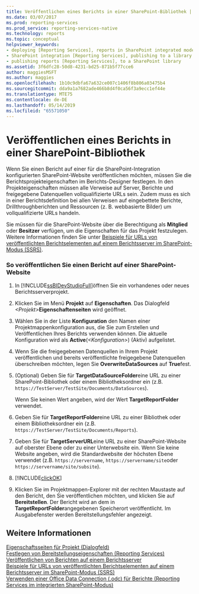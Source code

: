 ```yaml
---
title: Veröffentlichen eines Berichts in einer SharePoint-Bibliothek | Microsoft-Dokumentation
ms.date: 03/07/2017
ms.prod: reporting-services
ms.prod_service: reporting-services-native
ms.technology: reports
ms.topic: conceptual
helpviewer_keywords:
- deploying [Reporting Services], reports in SharePoint integrated mode
- SharePoint integration [Reporting Services], publishing to a library
- publishing reports [Reporting Services], to a SharePoint library
ms.assetid: 3f6dfc28-50d8-4231-bd25-871b5f77cce6
author: maggiesMSFT
ms.author: maggies
ms.openlocfilehash: 1b10c9dbfa67a632ce007c1406f8b806a03475b4
ms.sourcegitcommit: dda9a1a7682ade466b8d4f0ca56f3a9ecc1ef44e
ms.translationtype: MTE75
ms.contentlocale: de-DE
ms.lasthandoff: 05/14/2019
ms.locfileid: "65571050"
---
```

# <a name="publish-a-report-to-a-sharepoint-library"></a>Veröffentlichen eines Berichts in einer SharePoint-Bibliothek
  Wenn Sie einen Bericht auf einer für die SharePoint-Integration konfigurierten SharePoint-Website veröffentlichen möchten, müssen Sie die Berichtsprojekteigenschaften im Berichts-Designer festlegen. In den Projekteigenschaften müssen alle Verweise auf Server, Berichte und freigegebene Datenquellen vollqualifizierte URLs sein. Zudem muss es sich in einer Berichtsdefinition bei allen Verweisen auf eingebettete Berichte, Drillthroughberichten und Ressourcen (z. B. webbasierte Bilder) um vollqualifizierte URLs handeln.  
  
 Sie müssen für die SharePoint-Website über die Berechtigung als **Mitglied** oder **Besitzer** verfügen, um die Eigenschaften für das Projekt festzulegen. Weitere Informationen finden Sie unter [Beispiele für URLs von veröffentlichten Berichtselementen auf einem Berichtsserver im SharePoint-Modus &#40;SSRS&#41;](../../reporting-services/tools/url-examples-for-items-on-a-report-server-sharepoint-mode.md).  
  
### <a name="to-publish-a-report-to-a-sharepoint-site"></a>So veröffentlichen Sie einen Bericht auf einer SharePoint-Website  
  
1.  In [!INCLUDE[ssBIDevStudioFull](../../includes/ssbidevstudiofull-md.md)]öffnen Sie ein vorhandenes oder neues Berichtsserverprojekt.  
  
2.  Klicken Sie im Menü **Projekt** auf **Eigenschaften**. Das Dialogfeld _\<Projekt>_**Eigenschaftenseiten** wird geöffnet.  
  
3.  Wählen Sie in der Liste **Konfiguration** den Namen einer Projektmappenkonfiguration aus, die Sie zum Erstellen und Veröffentlichen Ihres Berichts verwenden können. Die aktuelle Konfiguration wird als **Active**(*\<Konfiguration>*) (Aktiv) aufgelistet.  
  
4.  Wenn Sie die freigegebenen Datenquellen in Ihrem Projekt veröffentlichen und bereits veröffentlichte freigegebene Datenquellen überschreiben möchten, legen Sie **OverwriteDataSources** auf **True**fest.  
  
5.  (Optional) Geben Sie für **TargetDataSourceFolder**eine URL zu einer SharePoint-Bibliothek oder einem Bibliotheksordner ein (z.B. `https://TestServer/TestSite/Documents/DataSources`).  
  
     Wenn Sie keinen Wert angeben, wird der Wert **TargetReportFolder** verwendet.  
  
6.  Geben Sie für **TargetReportFolder**eine URL zu einer Bibliothek oder einem Bibliotheksordner ein (z.B. `https://TestServer/TestSite/Documents/Reports`).  
  
7.  Geben Sie für **TargetServerURL**eine URL zu einer SharePoint-Website auf oberster Ebene oder zu einer Unterwebsite ein. Wenn Sie keine Website angeben, wird die Standardwebsite der höchsten Ebene verwendet (z.B. `https://servername`, `https://servername/site`oder `https://servername/site/subsite`).  
  
8.  [!INCLUDE[clickOK](../../includes/clickok-md.md)]  
  
9. Klicken Sie im Projektmappen-Explorer mit der rechten Maustaste auf den Bericht, den Sie veröffentlichen möchten, und klicken Sie auf **Bereitstellen**. Der Bericht wird an dem in **TargetReportFolder**angegebenen Speicherort veröffentlicht. Im Ausgabefenster werden Bereitstellungsfehler angezeigt.  
  
## <a name="see-also"></a>Weitere Informationen  
 [Eigenschaftsseiten für Projekt (Dialogfeld)](../../reporting-services/tools/project-property-pages-dialog-box.md)   
 [Festlegen von Bereitstellungseigenschaften &#40;Reporting Services&#41;](../../reporting-services/tools/set-deployment-properties-reporting-services.md)   
 [Veröffentlichen von Berichten auf einem Berichtsserver](../../reporting-services/reports/publishing-reports-to-a-report-server.md)   
 [Beispiele für URLs von veröffentlichten Berichtselementen auf einem Berichtsserver im SharePoint-Modus (SSRS)](../../reporting-services/tools/url-examples-for-items-on-a-report-server-sharepoint-mode.md)   
 [Verwenden einer Office Data Connection &#40;.odc&#41; für Berichte &#40;Reporting Services im integrierten SharePoint-Modus&#41;](../../reporting-services/report-data/use-an-office-data-connection-odc-with-reports.md)  
  
  
